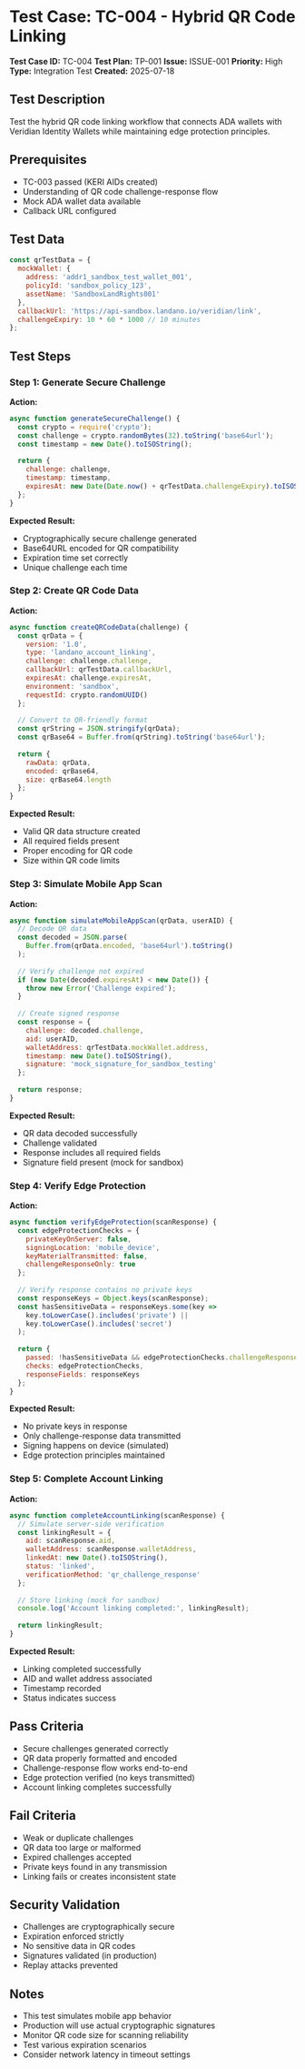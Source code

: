 # Test Case: TC-004 - Hybrid QR Code Linking

**Test Case ID:** TC-004
**Test Plan:** TP-001
**Issue:** ISSUE-001
**Priority:** High
**Type:** Integration Test
**Created:** 2025-07-18

## Test Description
Test the hybrid QR code linking workflow that connects ADA wallets with Veridian Identity Wallets while maintaining edge protection principles.

## Prerequisites
- TC-003 passed (KERI AIDs created)
- Understanding of QR code challenge-response flow
- Mock ADA wallet data available
- Callback URL configured

## Test Data
```javascript
const qrTestData = {
  mockWallet: {
    address: 'addr1_sandbox_test_wallet_001',
    policyId: 'sandbox_policy_123',
    assetName: 'SandboxLandRights001'
  },
  callbackUrl: 'https://api-sandbox.landano.io/veridian/link',
  challengeExpiry: 10 * 60 * 1000 // 10 minutes
};
```

## Test Steps

### Step 1: Generate Secure Challenge
**Action:**
```javascript
async function generateSecureChallenge() {
  const crypto = require('crypto');
  const challenge = crypto.randomBytes(32).toString('base64url');
  const timestamp = new Date().toISOString();
  
  return {
    challenge: challenge,
    timestamp: timestamp,
    expiresAt: new Date(Date.now() + qrTestData.challengeExpiry).toISOString()
  };
}
```
**Expected Result:**
- Cryptographically secure challenge generated
- Base64URL encoded for QR compatibility
- Expiration time set correctly
- Unique challenge each time

### Step 2: Create QR Code Data
**Action:**
```javascript
async function createQRCodeData(challenge) {
  const qrData = {
    version: '1.0',
    type: 'landano_account_linking',
    challenge: challenge.challenge,
    callbackUrl: qrTestData.callbackUrl,
    expiresAt: challenge.expiresAt,
    environment: 'sandbox',
    requestId: crypto.randomUUID()
  };
  
  // Convert to QR-friendly format
  const qrString = JSON.stringify(qrData);
  const qrBase64 = Buffer.from(qrString).toString('base64url');
  
  return {
    rawData: qrData,
    encoded: qrBase64,
    size: qrBase64.length
  };
}
```
**Expected Result:**
- Valid QR data structure created
- All required fields present
- Proper encoding for QR code
- Size within QR code limits

### Step 3: Simulate Mobile App Scan
**Action:**
```javascript
async function simulateMobileAppScan(qrData, userAID) {
  // Decode QR data
  const decoded = JSON.parse(
    Buffer.from(qrData.encoded, 'base64url').toString()
  );
  
  // Verify challenge not expired
  if (new Date(decoded.expiresAt) < new Date()) {
    throw new Error('Challenge expired');
  }
  
  // Create signed response
  const response = {
    challenge: decoded.challenge,
    aid: userAID,
    walletAddress: qrTestData.mockWallet.address,
    timestamp: new Date().toISOString(),
    signature: 'mock_signature_for_sandbox_testing'
  };
  
  return response;
}
```
**Expected Result:**
- QR data decoded successfully
- Challenge validated
- Response includes all required fields
- Signature field present (mock for sandbox)

### Step 4: Verify Edge Protection
**Action:**
```javascript
async function verifyEdgeProtection(scanResponse) {
  const edgeProtectionChecks = {
    privateKeyOnServer: false,
    signingLocation: 'mobile_device',
    keyMaterialTransmitted: false,
    challengeResponseOnly: true
  };
  
  // Verify response contains no private keys
  const responseKeys = Object.keys(scanResponse);
  const hasSensitiveData = responseKeys.some(key => 
    key.toLowerCase().includes('private') || 
    key.toLowerCase().includes('secret')
  );
  
  return {
    passed: !hasSensitiveData && edgeProtectionChecks.challengeResponseOnly,
    checks: edgeProtectionChecks,
    responseFields: responseKeys
  };
}
```
**Expected Result:**
- No private keys in response
- Only challenge-response data transmitted
- Signing happens on device (simulated)
- Edge protection principles maintained

### Step 5: Complete Account Linking
**Action:**
```javascript
async function completeAccountLinking(scanResponse) {
  // Simulate server-side verification
  const linkingResult = {
    aid: scanResponse.aid,
    walletAddress: scanResponse.walletAddress,
    linkedAt: new Date().toISOString(),
    status: 'linked',
    verificationMethod: 'qr_challenge_response'
  };
  
  // Store linking (mock for sandbox)
  console.log('Account linking completed:', linkingResult);
  
  return linkingResult;
}
```
**Expected Result:**
- Linking completed successfully
- AID and wallet address associated
- Timestamp recorded
- Status indicates success

## Pass Criteria
- Secure challenges generated correctly
- QR data properly formatted and encoded
- Challenge-response flow works end-to-end
- Edge protection verified (no keys transmitted)
- Account linking completes successfully

## Fail Criteria
- Weak or duplicate challenges
- QR data too large or malformed
- Expired challenges accepted
- Private keys found in any transmission
- Linking fails or creates inconsistent state

## Security Validation
- Challenges are cryptographically secure
- Expiration enforced strictly
- No sensitive data in QR codes
- Signatures validated (in production)
- Replay attacks prevented

## Notes
- This test simulates mobile app behavior
- Production will use actual cryptographic signatures
- Monitor QR code size for scanning reliability
- Test various expiration scenarios
- Consider network latency in timeout settings
